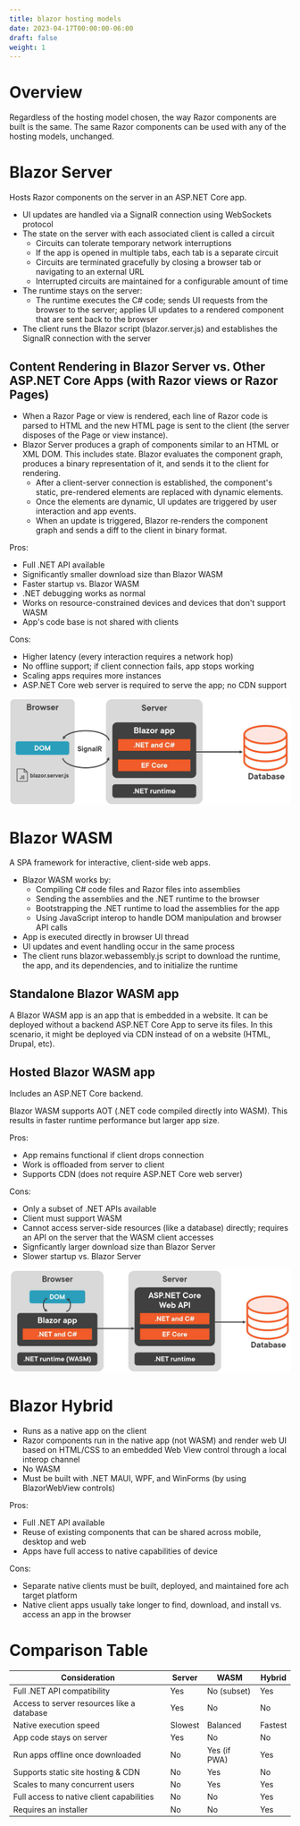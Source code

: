 ```yaml
---
title: blazor hosting models
date: 2023-04-17T00:00:00-06:00
draft: false
weight: 1
---
```


# Overview
Regardless of the hosting model chosen, the way Razor components are built is the same.  The same Razor components can be used with any of the hosting models, unchanged.

# Blazor Server
Hosts Razor components on the server in an ASP.NET Core app.
- UI updates are handled via a SignalR connection using WebSockets protocol
- The state on the server with each associated client is called a circuit
  - Circuits can tolerate temporary network interruptions
  - If the app is opened in multiple tabs, each tab is a separate circuit
  - Circuits are terminated gracefully by closing a browser tab or navigating to an external URL
  - Interrupted circuits are maintained for a configurable amount of time
- The runtime stays on the server:
  - The runtime executes the C# code; sends UI requests from the browser to the server; applies UI updates to a rendered component that are sent back to the browser
- The client runs the Blazor script (blazor.server.js) and establishes the SignalR connection with the server

## Content Rendering in Blazor Server vs. Other ASP.NET Core Apps (with Razor views or Razor Pages)
- When a Razor Page or view is rendered, each line of Razor code is parsed to HTML and the new HTML page is sent to the client (the server disposes of the Page or view instance).
- Blazor Server produces a graph of components similar to an HTML or XML DOM.  This includes state.  Blazor evaluates the component graph, produces a binary representation of it, and sends it to the client for rendering.
  - After a client-server connection is established, the component's static, pre-rendered elements are replaced with dynamic elements.
  - Once the elements are dynamic, UI updates are triggered by user interaction and app events.
  - When an update is triggered, Blazor re-renders the component graph and sends a diff to the client in binary format.

Pros:
- Full .NET API available
- Significantly smaller download size than Blazor WASM
- Faster startup vs. Blazor WASM
- .NET debugging works as normal
- Works on resource-constrained devices and devices that don't support WASM
- App's code base is not shared with clients  

Cons:
- Higher latency (every interaction requires a network hop)
- No offline support; if client connection fails, app stops working
- Scaling apps requires more instances
- ASP.NET Core web server is required to serve the app; no CDN support

![](./blazor-server-model.png)

# Blazor WASM
A SPA framework for interactive, client-side web apps.
- Blazor WASM works by:
  - Compiling C# code files and Razor files into assemblies
  - Sending the assemblies and the .NET runtime to the browser
  - Bootstrapping the .NET runtime to load the assemblies for the app
  - Using JavaScript interop to handle DOM manipulation and browser API calls
- App is executed directly in browser UI thread
- UI updates and event handling occur in the same process
- The client runs blazor.webassembly.js script to download the runtime, the app, and its dependencies, and to initialize the runtime

## Standalone Blazor WASM app
A Blazor WASM app is an app that is embedded in a website. It can be deployed without a backend ASP.NET Core App to serve its files. In this scenario, it might be deployed via CDN instead of on a website (HTML, Drupal, etc).

## Hosted Blazor WASM app
Includes an ASP.NET Core backend.

Blazor WASM supports AOT (.NET code compiled directly into WASM).  This results in faster runtime performance but larger app size.

Pros:
- App remains functional if client drops connection
- Work is offloaded from server to client
- Supports CDN (does not require ASP.NET Core web server)

Cons:
- Only a subset of .NET APIs available
- Client must support WASM
- Cannot access server-side resources (like a database) directly; requires an API on the server that the WASM client accesses
- Signficantly larger download size than Blazor Server
- Slower startup vs. Blazor Server

![](./blazor-wasm-model.png)

# Blazor Hybrid
- Runs as a native app on the client
- Razor components run in the native app (not WASM) and render web UI based on HTML/CSS to an embedded Web View control through a local interop channel
- No WASM
- Must be built with .NET MAUI, WPF, and WinForms (by using BlazorWebView controls)

Pros:
- Full .NET API available
- Reuse of existing components that can be shared across mobile, desktop and web
- Apps have full access to native capabilities of device

Cons:
- Separate native clients must be built, deployed, and maintained fore ach target platform
- Native client apps usually take longer to find, download, and install vs. access an app in the browser

# Comparison Table
| Consideration | Server | WASM | Hybrid |
|---------------|--------|------|--------|
Full .NET API compatibility | Yes | No (subset) | Yes
Access to server resources like a database | Yes | No | No
Native execution speed | Slowest | Balanced | Fastest
App code stays on server | Yes | No | No
Run apps offline once downloaded | No | Yes (if PWA) | Yes
Supports static site hosting & CDN | No | Yes | No
Scales to many concurrent users | No | Yes | Yes
Full access to native client capabilities | No | No | Yes
Requires an installer | No | No | Yes

